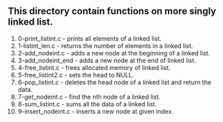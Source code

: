 ## This directory contain functions on more singly linked list.

1. 0-print_listint.c - prints all elements of a linked list.
2. 1-listint_len.c - returns the number of elements in a linked list.
3. 2-add_nodeint.c - adds a new node at the beginning of a linked list.
4. 3-add_nodeint_end - adds a new node at the end of linked list.
5. 4-free_listint.c - frees allocated memory of linked list.
6. 5-free_listint2.c - sets the head to NULL.
7. 6-pop_listint.c - deletes the head node of a linked list and return the data.
8. 7-get_nodeint.c - find the nth node of a linked list.
9. 8-sum_listint.c - sums all the data of a linked list.
10. 9-insert_nodeint.c - inserts a new node at given index.

